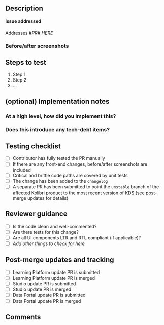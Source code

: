 <!-- Please remove any unused sections -->

## Description
<!-- What does this PR do? Briefly describe in 1-2 sentences* -->

#### Issue addressed
<!-- Only necessary if applicable -->

Addresses #*PR# HERE*

### Before/after screenshots
<!-- Insert images here if applicable -->


## Steps to test

1. Step 1
2. Step 2
3. ...

## (optional) Implementation notes

### At a high level, how did you implement this?
<!-- Briefly describe how this works -->

### Does this introduce any tech-debt items?
<!-- List anything that will need to be addressed later -->

## Testing checklist
<!-- Complete the checklist before submitting a PR; delete anything that doesn't apply -->

- [ ] Contributor has fully tested the PR manually
- [ ] If there are any front-end changes, before/after screenshots are included
- [ ] Critical and brittle code paths are covered by unit tests
- [ ] The change has been added to the `changelog`
- [ ] A separate PR has been submitted to point the `unstable` branch of the affected Kolibri product to the most recent version of KDS (see post-merge updates for details)

## Reviewer guidance
<!-- Delete anything that doesn't apply so your reviewer knows what to check for -->

- [ ] Is the code clean and well-commented?
- [ ] Are there tests for this change?
- [ ] Are all UI components LTR and RTL compliant (if applicable)?
- [ ] _Add other things to check for here_

## Post-merge updates and tracking
<!-- After merging, unstable branches of Kolibri products (Learning Platform, Studio, and Data Portal) should be updated to point at the merge commit resulting from this PR. This process should be led by the submitter of the Design System PR in collaboration with other LE team members working on the other product repos. -->
- [ ] Learning Platform update PR is submitted
- [ ] Learning Platform update PR is merged
- [ ] Studio update PR is submitted
- [ ] Studio update PR is merged
- [ ] Data Portal update PR is submitted
- [ ] Data Portal update PR is merged

## Comments
<!-- Any additional notes you'd like to add -->
